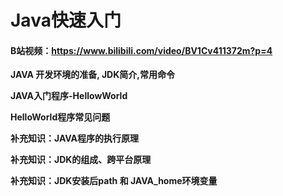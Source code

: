 # Java快速入门

#### B站视频：https://www.bilibili.com/video/BV1Cv411372m?p=4



**JAVA 开发环境的准备, JDK简介,常用命令**

**JAVA入门程序-HellowWorld**

**HelloWorld程序常见问题**

**补充知识：JAVA程序的执行原理**

**补充知识：JDK的组成、跨平台原理**

**补充知识：JDK安装后path 和 JAVA\_home环境变量**
